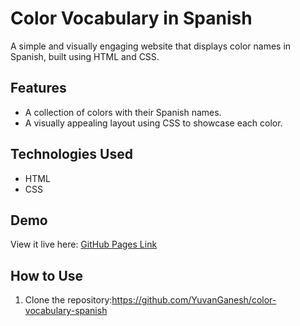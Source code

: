 # Color Vocabulary in Spanish
A simple and visually engaging website that displays color names in Spanish, built using HTML and CSS.

## Features
- A collection of colors with their Spanish names.
- A visually appealing layout using CSS to showcase each color.

## Technologies Used
- HTML
- CSS

## Demo
View it live here: [GitHub Pages Link]()

## How to Use
1. Clone the repository:https://github.com/YuvanGanesh/color-vocabulary-spanish
